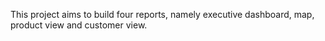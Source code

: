 This project aims to build four reports, namely executive dashboard, map, product view and customer view.
